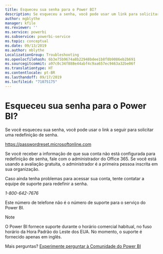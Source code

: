 ```yaml
---
title: Esqueceu sua senha para o Power BI?
description: Se esqueceu a senha, você pode usar um link para solicitar uma redefinição de senha.
author: mgblythe
manager: kfile
ms.reviewer: ''
ms.service: powerbi
ms.subservice: powerbi-service
ms.topic: conceptual
ms.date: 09/13/2019
ms.author: mblythe
LocalizationGroup: Troubleshooting
ms.openlocfilehash: 6b3e75b9674a8b22948bdee1b8f8b9086eb2b691
ms.sourcegitcommit: a97c0c34f888e44abf4c9aa657ec9463a32be06f
ms.translationtype: HT
ms.contentlocale: pt-BR
ms.lasthandoff: 09/17/2019
ms.locfileid: "71075175"
---
```

# <a name="forgot-your-password-for-power-bi"></a>Esqueceu sua senha para o Power BI?

Se você esqueceu sua senha, você pode usar o link a seguir para solicitar uma redefinição de senha.

<https://passwordreset.microsoftonline.com>

Se você receber a informação de que sua conta não está configurada para redefinição de senha, fale com o administrador do Office 365. Se você está usando a avaliação gratuita, o administrador é a primeira pessoa inscrita em sua organização.

Caso ainda tenha problemas para acessar sua conta, tente contatar a equipe de suporte para redefinir a senha.

*1-800-642-7676*

Este número de telefone não é o número de suporte para o serviço do Power BI.

> [!NOTE]
> O Power BI fornece suporte durante o horário comercial habitual, no fuso horário da Hora Padrão do Leste dos EUA. No momento, o suporte é fornecido apenas em inglês.

Mais perguntas? [Experimente perguntar à Comunidade do Power BI](http://community.powerbi.com/)